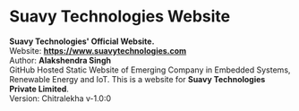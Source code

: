 # Suavy Technologies Website
**Suavy Technologies' Official Website.**
<br>
Website: **https://www.suavytechnologies.com**
<br>
Author: **Alakshendra Singh**
<br>
GitHub Hosted Static Website of Emerging Company in Embedded Systems, Renewable Energy and IoT. This is a website for **Suavy Technologies Private Limited**.
<br>
Version: Chitralekha v-1.0:0
